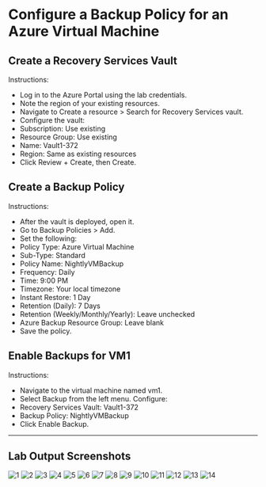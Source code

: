 # Configure a Backup Policy for an Azure Virtual Machine

## Create a Recovery Services Vault
Instructions:
- Log in to the Azure Portal using the lab credentials.
- Note the region of your existing resources.
- Navigate to Create a resource > Search for Recovery Services vault.
- Configure the vault:
- Subscription: Use existing
- Resource Group: Use existing
- Name: Vault1-372
- Region: Same as existing resources
- Click Review + Create, then Create.

## Create a Backup Policy
Instructions:
- After the vault is deployed, open it.
- Go to Backup Policies > Add.
- Set the following:
- Policy Type: Azure Virtual Machine
- Sub-Type: Standard
- Policy Name: NightlyVMBackup
- Frequency: Daily
- Time: 9:00 PM
- Timezone: Your local timezone
- Instant Restore: 1 Day
- Retention (Daily): 7 Days
- Retention (Weekly/Monthly/Yearly): Leave unchecked
- Azure Backup Resource Group: Leave blank
- Save the policy.

## Enable Backups for VM1
Instructions:
- Navigate to the virtual machine named vm1.
- Select Backup from the left menu.
Configure:
- Recovery Services Vault: Vault1-372
- Backup Policy: NightlyVMBackup
- Click Enable Backup.

---

## Lab Output Screenshots

![1](https://github.com/user-attachments/assets/f85fd16e-a909-40c8-8cb1-90894a616ab9)
![2](https://github.com/user-attachments/assets/abf4a138-ba37-487e-8161-b36069eb30cc)
![3](https://github.com/user-attachments/assets/2f2f288f-fadc-4c8f-a80e-ba7a35a30845)
![4](https://github.com/user-attachments/assets/1a7d8b3f-d15f-483c-862a-07f717b36d51)
![5](https://github.com/user-attachments/assets/d3b2e126-69fc-42d4-8ea0-1a6e076b5712)
![6](https://github.com/user-attachments/assets/938f2cab-e7c7-4fd7-aaff-db1ded826bd1)
![7](https://github.com/user-attachments/assets/10622662-78cf-4665-82e3-ee8ad18cfc35)
![8](https://github.com/user-attachments/assets/c4014362-9937-4e3f-829c-6ae3f64b0ffa)
![9](https://github.com/user-attachments/assets/ec533ed5-ad97-4ea3-aef8-c888a2eaad75)
![10](https://github.com/user-attachments/assets/dae02935-caec-4a93-a21c-8bfdb8749cf7)
![11](https://github.com/user-attachments/assets/83dd88b8-886d-4ceb-92e7-d92c01c3bf39)
![12](https://github.com/user-attachments/assets/7aae745e-f388-4cb7-865b-6d123ad94c2e)
![13](https://github.com/user-attachments/assets/63405996-8c8c-4d47-bdd5-b6b98e769f8a)
![14](https://github.com/user-attachments/assets/916447fa-d932-4cd4-9aa7-83cf355b1940)
